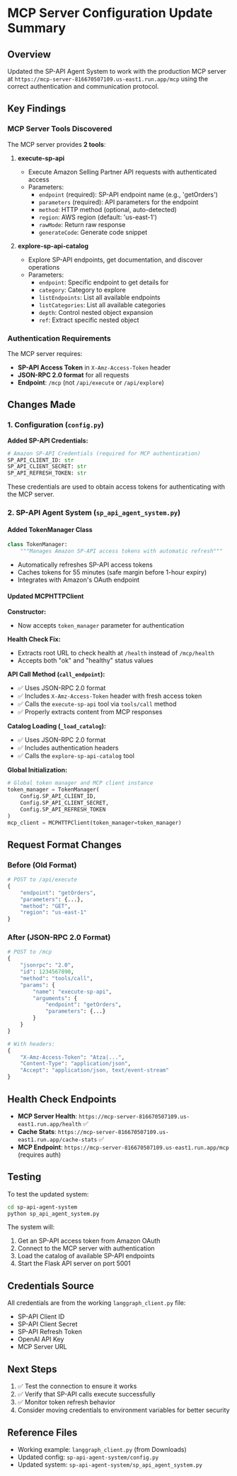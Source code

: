 # MCP Server Configuration Update Summary

## Overview
Updated the SP-API Agent System to work with the production MCP server at `https://mcp-server-816670507109.us-east1.run.app/mcp` using the correct authentication and communication protocol.

## Key Findings

### MCP Server Tools Discovered
The MCP server provides **2 tools**:

1. **execute-sp-api**
   - Execute Amazon Selling Partner API requests with authenticated access
   - Parameters:
     - `endpoint` (required): SP-API endpoint name (e.g., 'getOrders')
     - `parameters` (required): API parameters for the endpoint
     - `method`: HTTP method (optional, auto-detected)
     - `region`: AWS region (default: 'us-east-1')
     - `rawMode`: Return raw response
     - `generateCode`: Generate code snippet

2. **explore-sp-api-catalog**
   - Explore SP-API endpoints, get documentation, and discover operations
   - Parameters:
     - `endpoint`: Specific endpoint to get details for
     - `category`: Category to explore
     - `listEndpoints`: List all available endpoints
     - `listCategories`: List all available categories
     - `depth`: Control nested object expansion
     - `ref`: Extract specific nested object

### Authentication Requirements
The MCP server requires:
- **SP-API Access Token** in `X-Amz-Access-Token` header
- **JSON-RPC 2.0 format** for all requests
- **Endpoint**: `/mcp` (not `/api/execute` or `/api/explore`)

## Changes Made

### 1. Configuration (`config.py`)
**Added SP-API Credentials:**
```python
# Amazon SP-API Credentials (required for MCP authentication)
SP_API_CLIENT_ID: str
SP_API_CLIENT_SECRET: str
SP_API_REFRESH_TOKEN: str
```

These credentials are used to obtain access tokens for authenticating with the MCP server.

### 2. SP-API Agent System (`sp_api_agent_system.py`)

#### Added TokenManager Class
```python
class TokenManager:
    """Manages Amazon SP-API access tokens with automatic refresh"""
```
- Automatically refreshes SP-API access tokens
- Caches tokens for 55 minutes (safe margin before 1-hour expiry)
- Integrates with Amazon's OAuth endpoint

#### Updated MCPHTTPClient
**Constructor:**
- Now accepts `token_manager` parameter for authentication

**Health Check Fix:**
- Extracts root URL to check health at `/health` instead of `/mcp/health`
- Accepts both "ok" and "healthy" status values

**API Call Method (`call_endpoint`):**
- ✅ Uses JSON-RPC 2.0 format
- ✅ Includes `X-Amz-Access-Token` header with fresh access token
- ✅ Calls the `execute-sp-api` tool via `tools/call` method
- ✅ Properly extracts content from MCP responses

**Catalog Loading (`_load_catalog`):**
- ✅ Uses JSON-RPC 2.0 format
- ✅ Includes authentication headers
- ✅ Calls the `explore-sp-api-catalog` tool

**Global Initialization:**
```python
# Global token manager and MCP client instance
token_manager = TokenManager(
    Config.SP_API_CLIENT_ID,
    Config.SP_API_CLIENT_SECRET,
    Config.SP_API_REFRESH_TOKEN
)
mcp_client = MCPHTTPClient(token_manager=token_manager)
```

## Request Format Changes

### Before (Old Format)
```python
# POST to /api/execute
{
    "endpoint": "getOrders",
    "parameters": {...},
    "method": "GET",
    "region": "us-east-1"
}
```

### After (JSON-RPC 2.0 Format)
```python
# POST to /mcp
{
    "jsonrpc": "2.0",
    "id": 1234567890,
    "method": "tools/call",
    "params": {
        "name": "execute-sp-api",
        "arguments": {
            "endpoint": "getOrders",
            "parameters": {...}
        }
    }
}

# With headers:
{
    "X-Amz-Access-Token": "Atza|...",
    "Content-Type": "application/json",
    "Accept": "application/json, text/event-stream"
}
```

## Health Check Endpoints

- **MCP Server Health**: `https://mcp-server-816670507109.us-east1.run.app/health` ✅
- **Cache Stats**: `https://mcp-server-816670507109.us-east1.run.app/cache-stats` ✅
- **MCP Endpoint**: `https://mcp-server-816670507109.us-east1.run.app/mcp` (requires auth)

## Testing

To test the updated system:

```bash
cd sp-api-agent-system
python sp_api_agent_system.py
```

The system will:
1. Get an SP-API access token from Amazon OAuth
2. Connect to the MCP server with authentication
3. Load the catalog of available SP-API endpoints
4. Start the Flask API server on port 5001

## Credentials Source

All credentials are from the working `langgraph_client.py` file:
- SP-API Client ID
- SP-API Client Secret
- SP-API Refresh Token
- OpenAI API Key
- MCP Server URL

## Next Steps

1. ✅ Test the connection to ensure it works
2. ✅ Verify that SP-API calls execute successfully
3. ✅ Monitor token refresh behavior
4. Consider moving credentials to environment variables for better security

## Reference Files

- Working example: `langgraph_client.py` (from Downloads)
- Updated config: `sp-api-agent-system/config.py`
- Updated system: `sp-api-agent-system/sp_api_agent_system.py`

